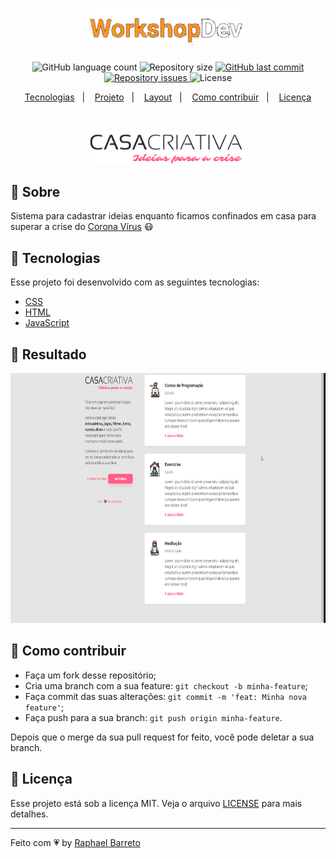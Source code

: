 <h1 align="center">
    <img alt="WorkshopDev" title="#delicinha" src=".github/workshopdev.png" width="250px" />
</h1>

<p align="center">
  <img alt="GitHub language count" src="https://img.shields.io/github/languages/count/raphabarreto/workshop-dev">

  <img alt="Repository size" src="https://img.shields.io/github/repo-size/raphabarreto/workshop-dev">
  
  <a href="https://github.com/raphabarreto/workshop-dev/commits/master">
    <img alt="GitHub last commit" src="https://img.shields.io/github/last-commit/raphabarreto/workshop-dev">
  </a>

  <a href="https://github.com/raphabarreto/workshop-dev/issues">
    <img alt="Repository issues" src="https://img.shields.io/github/issues/raphabarreto/workshop-dev">
  </a>

  <img alt="License" src="https://img.shields.io/badge/license-MIT-brightgreen">
</p>

<p align="center">
  <a href="#-tecnologias">Tecnologias</a>&nbsp;&nbsp;&nbsp;|&nbsp;&nbsp;&nbsp;
  <a href="#-projeto">Projeto</a>&nbsp;&nbsp;&nbsp;|&nbsp;&nbsp;&nbsp;
  <a href="#-layout">Layout</a>&nbsp;&nbsp;&nbsp;|&nbsp;&nbsp;&nbsp;
  <a href="#-como-contribuir">Como contribuir</a>&nbsp;&nbsp;&nbsp;|&nbsp;&nbsp;&nbsp;
  <a href="#-licença">Licença</a>
</p>

<br>

<p align="center">
  <img alt="Workshop Dev" src="logo.png" width="50%">
</p>

## 📖 Sobre

Sistema para cadastrar ideias enquanto ficamos confinados em casa para superar a crise do [Corona Vírus](https://www.worldometers.info/coronavirus/) 😷

## 🚀 Tecnologias

Esse projeto foi desenvolvido com as seguintes tecnologias:

- [CSS](https://www.w3schools.com/css/css_website_layout.asp)
- [HTML](https://www.w3schools.com/howto/howto_website.asp)
- [JavaScript](https://www.javascript.com/)


## 🤖 Resultado
<img src=".github/casacriativa.gif" height="400">

## 🤔 Como contribuir

- Faça um fork desse repositório;
- Cria uma branch com a sua feature: `git checkout -b minha-feature`;
- Faça commit das suas alterações: `git commit -m 'feat: Minha nova feature'`;
- Faça push para a sua branch: `git push origin minha-feature`.

Depois que o merge da sua pull request for feito, você pode deletar a sua branch.

## 🧾 Licença

Esse projeto está sob a licença MIT. Veja o arquivo [LICENSE](LICENSE.md) para mais detalhes.

---

Feito com 💗 by [Raphael Barreto](https://www.linkedin.com/in/raphael-barreto-15631747/)
